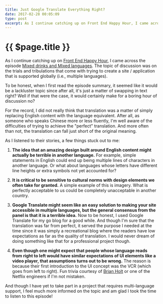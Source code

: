 ```yaml
---
title: Just Google Translate Everything Right?
date: 2017-02-28 00:05:09
type: post
excerpt: As I continue catching up on Front End Happy Hour, I came across the episode Mixed drinks and Mixed languages. The topic of discussion was on the trials and tribulations that come with trying to create a site / application that is supported globally (i.e., multiple languages).
---
```


# {{ $page.title }}

As I continue catching up on [Front End Happy Hour](http://frontendhappyhour.com/), I came across the episode [Mixed drinks and Mixed languages](http://frontendhappyhour.com/episodes/mixed-drinks-and-mixed-languages/). The topic of discussion was on the trials and tribulations that come with trying to create a site / application that is supported globally (i.e., multiple languages).

To be honest, when I first read the episode summary, it seemed like it would be a lackluster topic since after all, it's just a matter of swapping in text right? Well if that were the case, it would certainly make for a boring hour of discussion no?

For the record, I did not really think that translation was a matter of simply replacing English content with the language equivalent. After all, as someone who speaks Chinese more or less fluently, I'm well aware of the difficulties of trying to achieve the "perfect" translation. And more often than not, the translation can fall just short of the original meaning.

As I listened to their stories, a few things stuck out to me:

1. **The idea that an amazing design built around English content might actually be terrible in another language.** For example, simple statements in English could end up being multiple lines of characters in another language. Or what about languages whose letters have different line heights or extra symbols not yet accounted for?

2. **It is critical to be sensitive to cultural norms with design elements we often take for granted.** A simple example of this is imagery. What is perfectly acceptable to us could be completely unacceptable in another country.

3. **Google Translate might seem like an easy solution to making your site accessible in multiple languages, but the general consensus from the panel is that it is a terrible idea.** Now to be honest, I used Google Translate for my go blog for a good while. And though I'm sure that the translation was far from perfect, it served the purpose I needed at the time since it was simply a recreational blog where the readers have low expectations as far as the quality of translation. I would never dream of doing something like that for a professional project though.

4. **Even though one might expect that people whose language reads from right to left would have similar expectations of UI elements like a video player, that assumptions turns out to be wrong.** The reason is because their first introduction to the UI concept was the VCR (which goes from left to right). Fun trivia courtesy of [Brian Holt](https://twitter.com/holtbt) or one of the Netflix engineers if I'm not mistaken.

And though I have yet to take part in a project that requires multi-language support, I feel much more informed on the topic and am glad I took the time to listen to this episode!
